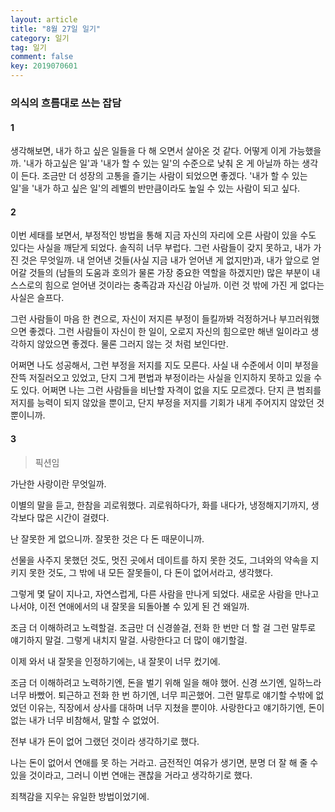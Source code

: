 ```yaml
---
layout: article
title: "8월 27일 일기"
category: 일기
tag: 일기
comment: false
key: 2019070601
---
```


### 의식의 흐름대로 쓰는 잡담

#### 1

생각해보면, 내가 하고 싶은 일들을 다 해 오면서 살아온 것 같다.
어떻게 이게 가능했을까.
'내가 하고싶은 일'과 '내가 할 수 있는 일'의 수준으로 낮춰 온 게 아닐까 하는 생각이 든다.
조금만 더 성장의 고통을 즐기는 사람이 되었으면 좋겠다.
'내가 할 수 있는 일'을 '내가 하고 싶은 일'의 레벨의 반만큼이라도 높일 수 있는 사람이 되고 싶다.

#### 2

이번 세태를 보면서, 부정적인 방법을 통해 지금 자신의 자리에 오른 사람이 있을 수도 있다는 사실을 깨닫게 되었다.
솔직히 너무 부럽다.
그런 사람들이 갖지 못하고, 내가 가진 것은 무엇일까.
내 얻어낸 것들(사실 지금 내가 얻어낸 게 없지만)과, 내가 앞으로 얻어갈 것들의 (남들의 도움과 호의가 물론 가장 중요한 역할을 하겠지만) 많은 부분이 내 스스로의 힘으로 얻어낸 것이라는 충족감과 자신감 아닐까.
이런 것 밖에 가진 게 없다는 사실은 슬프다.

그런 사람들이 마음 한 켠으로, 자신이 저지른 부정이 들킬까봐 걱정하거나 부끄러워했으면 좋겠다.
그런 사람들이 자신이 한 일이, 오로지 자신의 힘으로만 해낸 일이라고 생각하지 않았으면 좋겠다.
물론 그러지 않는 것 처럼 보인다만.

어쩌면 나도 성공해서, 그런 부정을 저지를 지도 모른다.
사실 내 수준에서 이미 부정을 잔뜩 저질러오고 있었고, 단지 그게 편법과 부정이라는 사실을 인지하지 못하고 있을 수도 있다.
어쩌면 나는 그런 사람들을 비난할 자격이 없을 지도 모르겠다. 단지 큰 범죄를 저지를 능력이 되지 않았을 뿐이고, 단지 부정을 저지를 기회가 내게 주어지지 않았던 것 뿐이니까.


#### 3

> 픽션임

가난한 사랑이란 무엇일까.

이별의 말을 듣고, 한참을 괴로워했다.
괴로워하다가, 화를 내다가, 냉정해지기까지, 생각보다 많은 시간이 걸렸다.

난 잘못한 게 없으니까. 잘못한 것은 다 돈 때문이니까.

선물을 사주지 못했던 것도,
멋진 곳에서 데이트를 하지 못한 것도,
그녀와의 약속을 지키지 못한 것도,
그 밖에 내 모든 잘못들이,
다 돈이 없어서라고, 생각했다.

그렇게 몇 달이 지나고, 자연스럽게, 다른 사람을 만나게 되었다.
새로운 사람을 만나고 나서야, 이전 연애에서의 내 잘못을 되돌아볼 수 있게 된 건 왜일까.

조금 더 이해하려고 노력할걸.
조금만 더 신경쓸걸,
전화 한 번만 더 할 걸
그런 말투로 얘기하지 말걸.
그렇게 내치지 말걸.
사랑한다고 더 많이 얘기할걸.

이제 와서 내 잘못을 인정하기에는, 내 잘못이 너무 컸기에.

조금 더 이해하려고 노력하기엔, 돈을 벌기 위해 일을 해야 했어.
신경 쓰기엔, 일하느라 너무 바빴어.
퇴근하고 전화 한 번 하기엔, 너무 피곤했어.
그런 말투로 얘기할 수밖에 없었던 이유는, 직장에서 상사를 대하며 너무 지쳤을 뿐이야.
사랑한다고 얘기하기엔, 돈이 없는 내가 너무 비참해서, 말할 수 없었어.

전부 내가 돈이 없어 그랬던 것이라 생각하기로 했다.

나는 돈이 없어서 연애를 못 하는 거라고. 금전적인 여유가 생기면, 분명 더 잘 해 줄 수 있을 것이라고, 그러니 이번 연애는 괜찮을 거라고
생각하기로 했다.

죄책감을 지우는 유일한 방법이었기에.